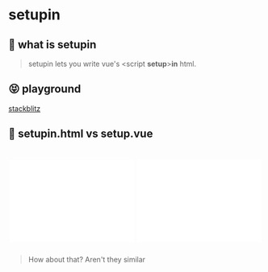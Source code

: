# setupin

## 🤔 what is setupin

> setupin lets you write vue's \<script **setup**>**in** html.

## 😝 playground

[stackblitz](https://stackblitz.com/edit/setupin-sample?file=index.html)

## 🤯 setupin.html vs setup.vue
<h1 align="center">
  <img src="/docs/svgs/setup.vue.svg" width="49%">
  <img src="/docs/svgs/setupin.html.svg" width="49%">
</h1>

> How about that? Aren't they similar